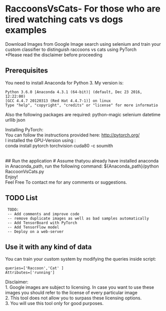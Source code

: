 # RaccoonsVsCats-  For those who are tired watching cats vs dogs examples
Download Images from Google Image search using selenium and train your custom classifier to distinguish raccoons vs cats using PyTorch 
<br />
*Please read the disclaimer before proceeding


## Prerequisites
You need to install Anaconda for Python 3. 
My version is:

    Python 3.6.0 |Anaconda 4.3.1 (64-bit)| (default, Dec 23 2016, 12:22:00) 
    [GCC 4.4.7 20120313 (Red Hat 4.4.7-1)] on linux
    Type "help", "copyright", "credits" or "license" for more informatio

Also the following packages are required:
python-magic
selenium
datetime
urllib
json

Installing PyTorch:
<br />
You can follow the instructions provided here: http://pytorch.org/ 
<br />
I installed the GPU-Version using :
</br >
conda install pytorch torchvision cuda80 -c soumith

<br />
## Run the application
    # Assume thatyou already have installed anaconda in Anaconda_path, run the following command:
    ${Anaconda_path}/python RaccoonVsCats.py
<br />
Enjoy!

<br />
Feel Free To contact me for any comments or suggestions.

## TODO List
     TODO: 
     -- Add comments and improve code
     -- remove duplicate images as well as bad samples automatically 
     -- Add TensorBoard with PyTorch  
     -- Add TensorFlow model
     -- Deploy on a web-server 
     

## Use it with any kind of data
You can train your custom system by modifying the queries inside script:
    
    queries=['Raccoon','Cat' ]
    Attributes=['running']

 

Disclaimer:
    <br />
    1. Google images are subject to licensing. In case you want to use these images you  should refer to the license of every particular image
    <br />
    2. This tool does not allow you to surpass these licensing options. 
    <br />
    3. You will use this tool only for good purposes.
    <br />

